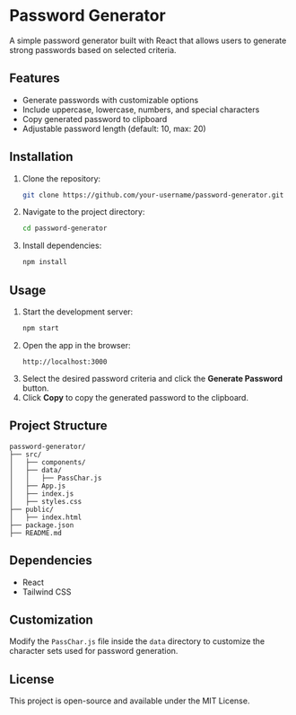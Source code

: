 # Password Generator

A simple password generator built with React that allows users to generate strong passwords based on selected criteria.

## Features

- Generate passwords with customizable options
- Include uppercase, lowercase, numbers, and special characters
- Copy generated password to clipboard
- Adjustable password length (default: 10, max: 20)

## Installation

1. Clone the repository:
   ```sh
   git clone https://github.com/your-username/password-generator.git
   ```
2. Navigate to the project directory:
   ```sh
   cd password-generator
   ```
3. Install dependencies:
   ```sh
   npm install
   ```

## Usage

1. Start the development server:
   ```sh
   npm start
   ```
2. Open the app in the browser:
   ```
   http://localhost:3000
   ```
3. Select the desired password criteria and click the **Generate Password** button.
4. Click **Copy** to copy the generated password to the clipboard.

## Project Structure

```
password-generator/
├── src/
│   ├── components/
│   ├── data/
│   │   ├── PassChar.js
│   ├── App.js
│   ├── index.js
│   ├── styles.css
├── public/
│   ├── index.html
├── package.json
├── README.md
```

## Dependencies

- React
- Tailwind CSS

## Customization

Modify the `PassChar.js` file inside the `data` directory to customize the character sets used for password generation.

## License

This project is open-source and available under the MIT License.
